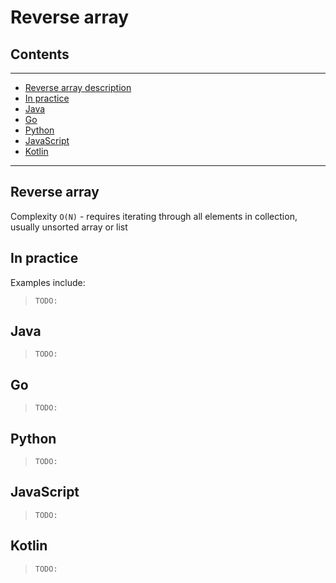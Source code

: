 # Reverse array

## Contents

---

- [Reverse array description](#description)
- [In practice](#practice)
- [Java](#java)
- [Go](#go)
- [Python](#python)
- [JavaScript](#javascript)
- [Kotlin](#kotlin)

---


<div id="description" />

## Reverse array

Complexity `O(N)` - requires iterating through all elements in collection, usually unsorted array or list 



<div id="practice"/>

## In practice
Examples include: 

> `TODO: `


<div id="java"/>

## Java
> `TODO: `


<div id="go"/>

## Go

> `TODO: `



<div id="python"/>

## Python
> `TODO: `



<div id="javascript"/>

## JavaScript
> `TODO: `



<div id="kotlin"/>

## Kotlin

> `TODO: `

